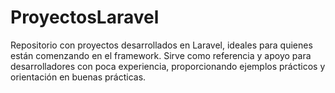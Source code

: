 # ProyectosLaravel 
Repositorio con proyectos desarrollados en Laravel, ideales para quienes están comenzando en el framework. Sirve como referencia y apoyo para desarrolladores con poca experiencia, proporcionando ejemplos prácticos y orientación en buenas prácticas.
